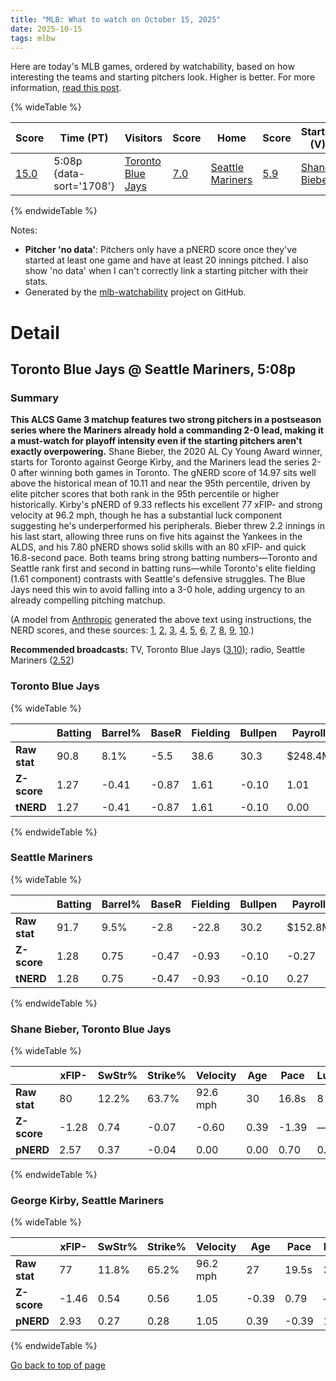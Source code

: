```yaml
---
title: "MLB: What to watch on October 15, 2025"
date: 2025-10-15
tags: mlbw
---
```


Here are today's MLB games, ordered by watchability, based on how interesting the teams and starting pitchers look. Higher is better. For more information, [read this post](https://andrewenfield.com/blog/2025/08/07/how-to-choose-which-baseball-game-to-watch).


{% wideTable %}

| Score | Time (PT) | Visitors | Score | Home | Score | Starter (V) | Score | Starter (H) | Score |
|-------|------------|----------|-------|------|-------|-------------|-------|-------------|-------|
| [15.0](#toronto-blue-jays-seattle-mariners-5-08p) | 5:08p {data-sort='1708'} | [Toronto Blue Jays](https://www.fangraphs.com/teams/blue-jays/stats) | [7.0](#toronto-blue-jays) | [Seattle Mariners](https://www.fangraphs.com/teams/mariners/stats) | [5.9](#seattle-mariners) | [Shane Bieber](https://www.fangraphs.com/search?q=Bieber) | [7.8](#shane-bieber-toronto-blue-jays) | [George Kirby](https://www.fangraphs.com/search?q=Kirby) | [9.3](#george-kirby-seattle-mariners) |
{% endwideTable %}

Notes:

- **Pitcher 'no data'**: Pitchers only have a pNERD score once they've started at least one game and have at least 20 innings pitched. I also show 'no data' when I can't correctly link a starting pitcher with their stats.
- Generated by the [mlb-watchability](https://github.com/aenfield/mlb-watchability) project on GitHub.


# Detail

## Toronto Blue Jays @ Seattle Mariners, 5:08p

### Summary

**This ALCS Game 3 matchup features two strong pitchers in a postseason series where the Mariners already hold a commanding 2-0 lead, making it a must-watch for playoff intensity even if the starting pitchers aren't exactly overpowering.** Shane Bieber, the 2020 AL Cy Young Award winner, starts for Toronto against George Kirby, and the Mariners lead the series 2-0 after winning both games in Toronto. The gNERD score of 14.97 sits well above the historical mean of 10.11 and near the 95th percentile, driven by elite pitcher scores that both rank in the 95th percentile or higher historically. Kirby's pNERD of 9.33 reflects his excellent 77 xFIP- and strong velocity at 96.2 mph, though he has a substantial luck component suggesting he's underperformed his peripherals. Bieber threw 2.2 innings in his last start, allowing three runs on five hits against the Yankees in the ALDS, and his 7.80 pNERD shows solid skills with an 80 xFIP- and quick 16.8-second pace. Both teams bring strong batting numbers—Toronto and Seattle rank first and second in batting runs—while Toronto's elite fielding (1.61 component) contrasts with Seattle's defensive struggles. The Blue Jays need this win to avoid falling into a 3-0 hole, adding urgency to an already compelling pitching matchup.

(A model from [Anthropic](https://www.anthropic.com) generated the above text using instructions, the NERD scores, and these sources: [1](https://www.mlb.com/news/mariners-win-alcs-game-2-2025), [2](https://www.espn.com/mlb/recap/_/gameId/401809284), [3](https://www.foxsports.com/live-blog/mlb/mariners-vs-blue-jays-live-updates-score-top-plays-from-game-1-alcs), [4](https://www.espn.com/mlb/game/_/gameId/401809285/blue-jays-mariners), [5](https://www.foxsports.com/articles/mlb/mariners-vs-blue-jays-alcs-game-3-prediction-odds-picks-october-15), [6](https://www.foxsports.com/mlb/alcs-game-3-toronto-blue-jays-vs-seattle-mariners-oct-15-2025-game-boxscore-94214), [7](https://winnersandwhiners.com/free-picks/mlb/toronto-blue-jays-vs-seattle-mariners-picks-and-prediction-for-alcs-game-3-wednesday-october-15-2025), [8](https://www.espn.com/mlb/preview/_/gameId/401809285), [9](https://www.covers.com/mlb/blue-jays-vs-mariners-prediction-picks-odds-game-3-wednesday-10-15-2025), [10](https://www.espn.com/mlb/story/_/id/46409722/2025-mlb-playoffs-word-series-schedule-how-watch-postseason-bracket-standings).)

**Recommended broadcasts:** TV, Toronto Blue Jays ([3.10](https://awfulannouncing.com/orig/2025-mlb-local-broadcaster-rankings.html)); radio, Seattle Mariners ([2.52](https://awfulannouncing.com/orig/2025-mlb-local-radio-booth-rankings-miller-rose-hughes-hamilton.html))

### Toronto Blue Jays

{% wideTable %}

|              | Batting | Barrel% | BaseR | Fielding | Bullpen | Payroll | Age   | Luck | TV | Radio | C | Total |
| ------------ | ------- | ------- | ----- | -------- | ------- | ------- | ----- | ---- | -- | ----- | - | ----- |
| **Raw stat** | 90.8 | 8.1% | -5.5 | 38.6 | 30.3 | $248.4M | 29.6 | 17.0 | 3.10 | 2.39 | — | — |
| **Z-score** | 1.27 | -0.41 | -0.87 | 1.61 | -0.10 | 1.01 | 0.89 | 0.74 | 1.40 | 0.01 | — | — |
| **tNERD** | 1.27 | -0.41 | -0.87 | 1.61 | -0.10 | 0.00 | 0.00 | 0.74 | 0.70 | 0.00 | 4.00 | 6.95 |
{% endwideTable %}

### Seattle Mariners

{% wideTable %}

|              | Batting | Barrel% | BaseR | Fielding | Bullpen | Payroll | Age   | Luck | TV | Radio | C | Total |
| ------------ | ------- | ------- | ----- | -------- | ------- | ------- | ----- | ---- | -- | ----- | - | ----- |
| **Raw stat** | 91.7 | 9.5% | -2.8 | -22.8 | 30.2 | $152.8M | 28.2 | 9.0 | 2.35 | 2.52 | — | — |
| **Z-score** | 1.28 | 0.75 | -0.47 | -0.93 | -0.10 | -0.27 | -0.53 | 0.39 | -0.07 | 0.28 | — | — |
| **tNERD** | 1.28 | 0.75 | -0.47 | -0.93 | -0.10 | 0.27 | 0.53 | 0.39 | 0.00 | 0.14 | 4.00 | 5.86 |
{% endwideTable %}

### Shane Bieber, Toronto Blue Jays

{% wideTable %}

|              | xFIP- | SwStr% | Strike% | Velocity | Age   | Pace  | Luck | KN%  | C | Total |
| ------------ | ----- | ------ | ------- | -------- | ----- | ----- | ---- | ---- | - | ----- |
| **Raw stat** | 80 | 12.2% | 63.7% | 92.6 mph | 30 | 16.8s | 8 | 0.0% | — | — |
| **Z-score** | -1.28 | 0.74 | -0.07 | -0.60 | 0.39 | -1.39 | — | — | — | — |
| **pNERD** | 2.57 | 0.37 | -0.04 | 0.00 | 0.00 | 0.70 | 0.40 | 0.00 | 3.80 | 7.80 |
{% endwideTable %}

### George Kirby, Seattle Mariners

{% wideTable %}

|              | xFIP- | SwStr% | Strike% | Velocity | Age   | Pace  | Luck | KN%  | C | Total |
| ------------ | ----- | ------ | ------- | -------- | ----- | ----- | ---- | ---- | - | ----- |
| **Raw stat** | 77 | 11.8% | 65.2% | 96.2 mph | 27 | 19.5s | 33 | 0.0% | — | — |
| **Z-score** | -1.46 | 0.54 | 0.56 | 1.05 | -0.39 | 0.79 | — | — | — | — |
| **pNERD** | 2.93 | 0.27 | 0.28 | 1.05 | 0.39 | -0.39 | 1.00 | 0.00 | 3.80 | 9.33 |
{% endwideTable %}


[Go back to top of page](#)

